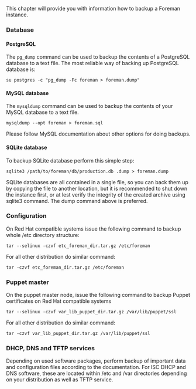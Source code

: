 
This chapter will provide you with information how to backup a Foreman
instance.

### Database

#### PostgreSQL

The `pg_dump` command can be used to backup the contents of a PostgreSQL
database to a text file. The most reliable way of backing up PostgreSQL
database is:

    su postgres -c "pg_dump -Fc foreman > foreman.dump"

#### MySQL database

The `mysqldump` command can be used to backup the contents of your MySQL
database to a text file.

    mysqldump --opt foreman > foreman.sql

Please follow MySQL documentation about other options for doing backups.

#### SQLite database

To backup SQLite database perform this simple step:

    sqlite3 /path/to/foreman/db/production.db .dump > foreman.dump

SQLite databases are all contained in a single file, so you can back them up
by copying the file to another location, but it is recommended to shut down
the instance first, or at lest verify the integrity of the created archive
using sqlite3 command. The dump command above is preferred.

### Configuration

On Red Hat compatible systems issue the following command to backup whole /etc
directory structure:

    tar --selinux -czvf etc_foreman_dir.tar.gz /etc/foreman

For all other distribution do similar command:

    tar -czvf etc_foreman_dir.tar.gz /etc/foreman

### Puppet master

On the puppet master node, issue the following command to backup Puppet
certificates on Red Hat compatible systems

    tar --selinux -czvf var_lib_puppet_dir.tar.gz /var/lib/puppet/ssl

For all other distribution do similar command:

    tar -czvf var_lib_puppet_dir.tar.gz /var/lib/puppet/ssl

### DHCP, DNS and TFTP services

Depending on used software packages, perform backup of important data and
configuration files according to the documentation. For ISC DHCP and DNS
software, these are located within /etc and /var directories depending on your
distribution as well as TFTP service.
